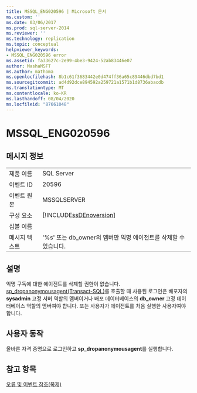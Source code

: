 ```yaml
---
title: MSSQL_ENG020596 | Microsoft 문서
ms.custom: ''
ms.date: 03/06/2017
ms.prod: sql-server-2014
ms.reviewer: ''
ms.technology: replication
ms.topic: conceptual
helpviewer_keywords:
- MSSQL_ENG020596 error
ms.assetid: fa33627c-2e99-4be3-9424-52ab83446e07
author: MashaMSFT
ms.author: mathoma
ms.openlocfilehash: 8b1c61f3683442e0d474ff36a65c89446dbd7bd1
ms.sourcegitcommit: ad4d92dce894592a259721a1571b1d8736abacdb
ms.translationtype: MT
ms.contentlocale: ko-KR
ms.lasthandoff: 08/04/2020
ms.locfileid: "87661048"
---
```

# <a name="mssql_eng020596"></a>MSSQL_ENG020596
    
## <a name="message-details"></a>메시지 정보  
  
|||  
|-|-|  
|제품 이름|SQL Server|  
|이벤트 ID|20596|  
|이벤트 원본|MSSQLSERVER|  
|구성 요소|[!INCLUDE[ssDEnoversion](../../includes/ssdenoversion-md.md)]|  
|심볼 이름||  
|메시지 텍스트|'%s' 또는 db_owner의 멤버만 익명 에이전트를 삭제할 수 있습니다.|  
  
## <a name="explanation"></a>설명  
 익명 구독에 대한 에이전트를 삭제할 권한이 없습니다. [sp_dropanonymousagent&#40;Transact-SQL&#41;](/sql/relational-databases/system-stored-procedures/sp-dropanonymousagent-transact-sql)를 호출할 때 사용된 로그인은 배포자의 **sysadmin** 고정 서버 역할의 멤버이거나 배포 데이터베이스의 **db_owner** 고정 데이터베이스 역할의 멤버여야 합니다. 또는 사용자가 에이전트를 처음 실행한 사용자여야 합니다.  
  
## <a name="user-action"></a>사용자 동작  
 올바른 자격 증명으로 로그인하고 **sp_dropanonymousagent**를 실행합니다.  
  
## <a name="see-also"></a>참고 항목  
 [오류 및 이벤트 참조&#40;복제&#41;](errors-and-events-reference-replication.md)  
  
  
